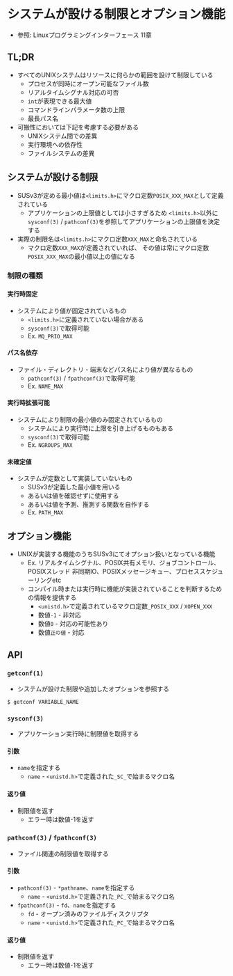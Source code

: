 # システムが設ける制限とオプション機能
- 参照: Linuxプログラミングインターフェース 11章

## TL;DR
- すべてのUNIXシステムはリソースに何らかの範囲を設けて制限している
  - プロセスが同時にオープン可能なファイル数
  - リアルタイムシグナル対応の可否
  - `int`が表現できる最大値
  - コマンドラインパラメータ数の上限
  - 最長パス名
- 可搬性においては下記を考慮する必要がある
  - UNIXシステム間での差異
  - 実行環境への依存性
  - ファイルシステムの差異

## システムが設ける制限
- SUSv3が定める最小値は`<limits.h>`にマクロ定数`POSIX_XXX_MAX`として定義されている
  - アプリケーションの上限値としては小さすぎるため
    `<limits.h>`以外に`sysconf(3)` / `pathconf(3)`を参照してアプリケーションの上限値を決定する
- 実際の制限名は`<limits.h>`にマクロ定数`XXX_MAX`と命名されている
  - マクロ定数`XXX_MAX`が定義されていれば、
    その値は常にマクロ定数`POSIX_XXX_MAX`の最小値以上の値になる

### 制限の種類
#### 実行時固定
- システムにより値が固定されているもの
  - `<limits.h>`に定義されていない場合がある
  - `sysconf(3)`で取得可能
  - Ex. `MQ_PRIO_MAX`

#### パス名依存
- ファイル・ディレクトリ・端末などパス名により値が異なるもの
  - `pathconf(3)` / `fpathconf(3)`で取得可能
  - Ex. `NAME_MAX`

#### 実行時拡張可能
- システムにより制限の最小値のみ固定されているもの
  - システムにより実行時に上限を引き上げるものもある
  - `sysconf(3)`で取得可能
  - Ex. `NGROUPS_MAX`

#### 未確定値
- システムが定数として実装していないもの
  - SUSv3が定義した最小値を用いる
  - あるいは値を確認せずに使用する
  - あるいは値を予測、推測する関数を自作する
  - Ex. `PATH_MAX`

## オプション機能
- UNIXが実装する機能のうちSUSv3にてオプション扱いとなっている機能
  - Ex. リアルタイムシグナル、POSIX共有メモリ、ジョブコントロール、POSIXスレッド
    非同期IO、POSIXメッセージキュー、プロセススケジューリングetc
  - コンパイル時または実行時に機能が実装されていることを判断するための情報を提供する
    - `<unistd.h>`で定義されているマクロ定数`_POSIX_XXX` / `XOPEN_XXX`
    - 数値`-1` - 非対応
    - 数値`0` - 対応の可能性あり
    - 数値`正の値` - 対応

## API
### `getconf(1)`
- システムが設けた制限や追加したオプションを参照する

```
$ getconf VARIABLE_NAME
```

### `sysconf(3)`
- アプリケーション実行時に制限値を取得する

#### 引数
- `name`を指定する
  - `name` - `<unistd.h>`で定義された`_SC_`で始まるマクロ名

#### 返り値
- 制限値を返す
  - エラー時は数値-1を返す

### `pathconf(3)` / `fpathconf(3)`
- ファイル関連の制限値を取得する

#### 引数
- `pathconf(3)` - `*pathname`、`name`を指定する
  - `name` - `<unistd.h>`で定義された`_PC_`で始まるマクロ名
- `fpathconf(3)` - `fd`、`name`を指定する
  - `fd` - オープン済みのファイルディスクリプタ
  - `name` - `<unistd.h>`で定義された`_PC_`で始まるマクロ名

#### 返り値
- 制限値を返す
  - エラー時は数値-1を返す
